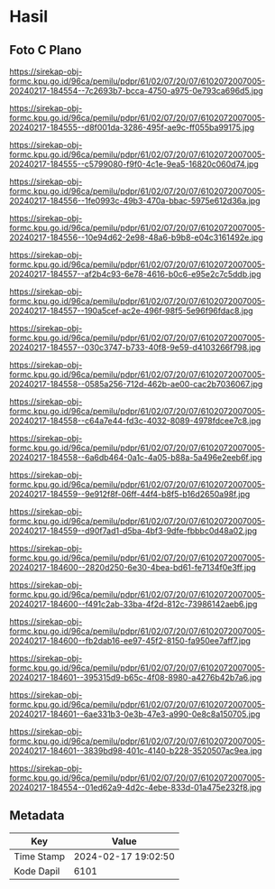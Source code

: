 # Hasil

## Foto C Plano

https://sirekap-obj-formc.kpu.go.id/96ca/pemilu/pdpr/61/02/07/20/07/6102072007005-20240217-184554--7c2693b7-bcca-4750-a975-0e793ca696d5.jpg

https://sirekap-obj-formc.kpu.go.id/96ca/pemilu/pdpr/61/02/07/20/07/6102072007005-20240217-184555--d8f001da-3286-495f-ae9c-ff055ba99175.jpg

https://sirekap-obj-formc.kpu.go.id/96ca/pemilu/pdpr/61/02/07/20/07/6102072007005-20240217-184555--c5799080-f9f0-4c1e-9ea5-16820c060d74.jpg

https://sirekap-obj-formc.kpu.go.id/96ca/pemilu/pdpr/61/02/07/20/07/6102072007005-20240217-184556--1fe0993c-49b3-470a-bbac-5975e612d36a.jpg

https://sirekap-obj-formc.kpu.go.id/96ca/pemilu/pdpr/61/02/07/20/07/6102072007005-20240217-184556--10e94d62-2e98-48a6-b9b8-e04c3161492e.jpg

https://sirekap-obj-formc.kpu.go.id/96ca/pemilu/pdpr/61/02/07/20/07/6102072007005-20240217-184557--af2b4c93-6e78-4616-b0c6-e95e2c7c5ddb.jpg

https://sirekap-obj-formc.kpu.go.id/96ca/pemilu/pdpr/61/02/07/20/07/6102072007005-20240217-184557--190a5cef-ac2e-496f-98f5-5e96f96fdac8.jpg

https://sirekap-obj-formc.kpu.go.id/96ca/pemilu/pdpr/61/02/07/20/07/6102072007005-20240217-184557--030c3747-b733-40f8-9e59-d4103266f798.jpg

https://sirekap-obj-formc.kpu.go.id/96ca/pemilu/pdpr/61/02/07/20/07/6102072007005-20240217-184558--0585a256-712d-462b-ae00-cac2b7036067.jpg

https://sirekap-obj-formc.kpu.go.id/96ca/pemilu/pdpr/61/02/07/20/07/6102072007005-20240217-184558--c64a7e44-fd3c-4032-8089-4978fdcee7c8.jpg

https://sirekap-obj-formc.kpu.go.id/96ca/pemilu/pdpr/61/02/07/20/07/6102072007005-20240217-184558--6a6db464-0a1c-4a05-b88a-5a496e2eeb6f.jpg

https://sirekap-obj-formc.kpu.go.id/96ca/pemilu/pdpr/61/02/07/20/07/6102072007005-20240217-184559--9e912f8f-06ff-44f4-b8f5-b16d2650a98f.jpg

https://sirekap-obj-formc.kpu.go.id/96ca/pemilu/pdpr/61/02/07/20/07/6102072007005-20240217-184559--d90f7ad1-d5ba-4bf3-9dfe-fbbbc0d48a02.jpg

https://sirekap-obj-formc.kpu.go.id/96ca/pemilu/pdpr/61/02/07/20/07/6102072007005-20240217-184600--2820d250-6e30-4bea-bd61-fe7134f0e3ff.jpg

https://sirekap-obj-formc.kpu.go.id/96ca/pemilu/pdpr/61/02/07/20/07/6102072007005-20240217-184600--f491c2ab-33ba-4f2d-812c-73986142aeb6.jpg

https://sirekap-obj-formc.kpu.go.id/96ca/pemilu/pdpr/61/02/07/20/07/6102072007005-20240217-184600--fb2dab16-ee97-45f2-8150-fa950ee7aff7.jpg

https://sirekap-obj-formc.kpu.go.id/96ca/pemilu/pdpr/61/02/07/20/07/6102072007005-20240217-184601--395315d9-b65c-4f08-8980-a4276b42b7a6.jpg

https://sirekap-obj-formc.kpu.go.id/96ca/pemilu/pdpr/61/02/07/20/07/6102072007005-20240217-184601--6ae331b3-0e3b-47e3-a990-0e8c8a150705.jpg

https://sirekap-obj-formc.kpu.go.id/96ca/pemilu/pdpr/61/02/07/20/07/6102072007005-20240217-184601--3839bd98-401c-4140-b228-3520507ac9ea.jpg

https://sirekap-obj-formc.kpu.go.id/96ca/pemilu/pdpr/61/02/07/20/07/6102072007005-20240217-184554--01ed62a9-4d2c-4ebe-833d-01a475e232f8.jpg


## Metadata

| Key        | Value               |
| ---------- | ------------------- |
| Time Stamp | 2024-02-17 19:02:50 |
| Kode Dapil | 6101                |



